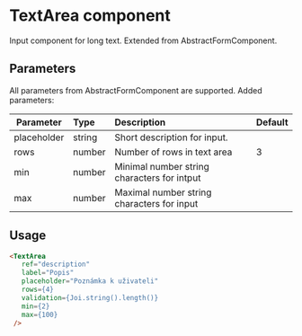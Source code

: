 # TextArea component

Input component for long text. Extended from AbstractFormComponent.

## Parameters
All parameters from AbstractFormComponent are supported. Added parameters:

| Parameter | Type | Description | Default  |
| --- | :--- | :--- | :--- |
| placeholder  | string   | Short description for input.|  |
| rows  | number   | Number of rows in text area  | 3 |
| min  | number   | Minimal number string characters for intput |  |
| max  | number   | Maximal number string characters for input  |  |

## Usage

```html
<TextArea
   ref="description"
   label="Popis"
   placeholder="Poznámka k uživateli"
   rows={4}
   validation={Joi.string().length()}
   min={2}
   max={100}
 />
```

